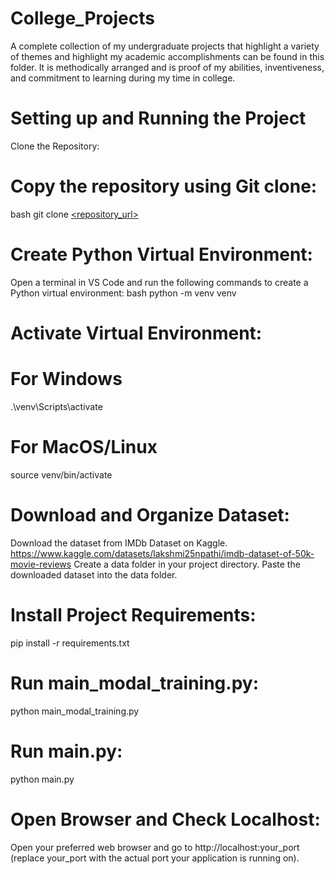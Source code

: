 # College_Projects
A complete collection of my undergraduate projects that highlight a variety of themes and highlight my academic accomplishments can be found in this folder. It is methodically arranged and is proof of my abilities, inventiveness, and commitment to learning during my time in college.

# Setting up and Running the Project
Clone the Repository:

# Copy the repository using Git clone:
bash
git clone [<repository_url>](https://github.com/prathmesh-27/CineSense/)

# Create Python Virtual Environment:

Open a terminal in VS Code and run the following commands to create a Python virtual environment:
bash
python -m venv venv

# Activate Virtual Environment:
# For Windows
.\venv\Scripts\activate

# For MacOS/Linux
source venv/bin/activate

# Download and Organize Dataset:

Download the dataset from IMDb Dataset on Kaggle.
https://www.kaggle.com/datasets/lakshmi25npathi/imdb-dataset-of-50k-movie-reviews
Create a data folder in your project directory.
Paste the downloaded dataset into the data folder.

# Install Project Requirements:
pip install -r requirements.txt


# Run main_modal_training.py:
python main_modal_training.py

# Run main.py:
python main.py

# Open Browser and Check Localhost:
Open your preferred web browser and go to http://localhost:your_port (replace your_port with the actual port your application is running on).
